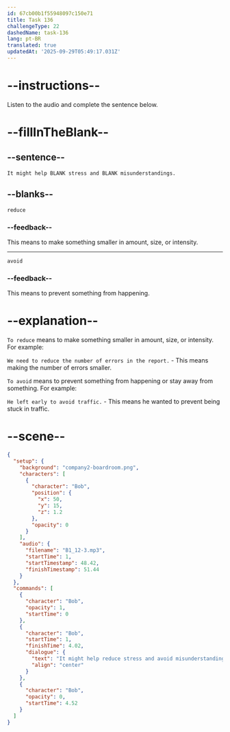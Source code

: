 ```yaml
---
id: 67cb00b1f55948097c150e71
title: Task 136
challengeType: 22
dashedName: task-136
lang: pt-BR
translated: true
updatedAt: '2025-09-29T05:49:17.031Z'
---
```


<!-- (Audio) Bob: It might help reduce stress and avoid misunderstandings. -->

# --instructions--

Listen to the audio and complete the sentence below.  

# --fillInTheBlank--

## --sentence--

`It might help BLANK stress and BLANK misunderstandings.`  

## --blanks--

`reduce`  

### --feedback--

This means to make something smaller in amount, size, or intensity.  

---  

`avoid`  

### --feedback--

This means to prevent something from happening.  

# --explanation--

`To reduce` means to make something smaller in amount, size, or intensity. For example:

`We need to reduce the number of errors in the report.` - This means making the number of errors smaller.

`To avoid` means to prevent something from happening or stay away from something. For example:

`He left early to avoid traffic.` - This means he wanted to prevent being stuck in traffic.

# --scene--

```json
{
  "setup": {
    "background": "company2-boardroom.png",
    "characters": [
      {
        "character": "Bob",
        "position": {
          "x": 50,
          "y": 15,
          "z": 1.2
        },
        "opacity": 0
      }
    ],
    "audio": {
      "filename": "B1_12-3.mp3",
      "startTime": 1,
      "startTimestamp": 48.42,
      "finishTimestamp": 51.44
    }
  },
  "commands": [
    {
      "character": "Bob",
      "opacity": 1,
      "startTime": 0
    },
    {
      "character": "Bob",
      "startTime": 1,
      "finishTime": 4.02,
      "dialogue": {
        "text": "It might help reduce stress and avoid misunderstandings.",
        "align": "center"
      }
    },
    {
      "character": "Bob",
      "opacity": 0,
      "startTime": 4.52
    }
  ]
}
```
